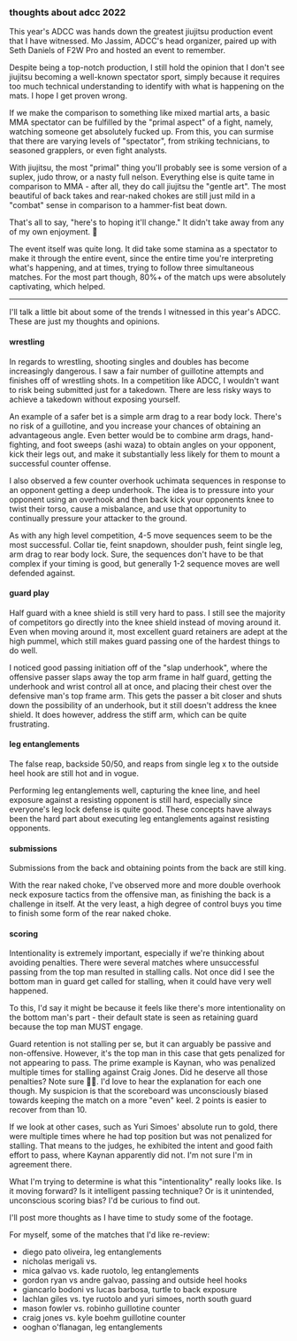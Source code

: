 ### thoughts about adcc 2022

This year's ADCC was hands down the greatest jiujitsu production event that I have witnessed. Mo Jassim, ADCC's head organizer, paired up with Seth Daniels of F2W Pro and hosted an event to remember. 

Despite being a top-notch production, I still hold the opinion that I don't see jiujitsu becoming a well-known spectator sport, simply because it requires too much technical understanding to identify with what is happening on the mats. I hope I get proven wrong.

If we make the comparison to something like mixed martial arts, a basic MMA spectator can be fulfilled by the "primal aspect" of a fight, namely, watching someone get absolutely fucked up. From this, you can surmise that there are varying levels of "spectator", from striking technicians, to seasoned grapplers, or even fight analysts. 

With jiujitsu, the most "primal" thing you'll probably see is some version of a suplex, judo throw, or a nasty full nelson. Everything else is quite tame in comparison to MMA - after all, they do call jiujitsu the "gentle art". The most beautiful of back takes and rear-naked chokes are still just mild in a "combat" sense in comparison to a hammer-fist beat down.

That's all to say, "here's to hoping it'll change." It didn't take away from any of my own enjoyment. 🍻

The event itself was quite long. It did take some stamina as a spectator to make it through the entire event, since the entire time you're interpreting what's happening, and at times, trying to follow three simultaneous matches. For the most part though, 80%+ of the match ups were absolutely captivating, which helped.

---

I'll talk a little bit about some of the trends I witnessed in this year's ADCC. These are just my thoughts and opinions.

#### wrestling 

In regards to wrestling, shooting singles and doubles has become increasingly dangerous. I saw a fair number of guillotine attempts and finishes off of wrestling shots. In a competition like ADCC, I wouldn't want to risk being submitted just for a takedown. There are less risky ways to achieve a takedown without exposing yourself. 

An example of a safer bet is a simple arm drag to a rear body lock. There's no risk of a guillotine, and you increase your chances of obtaining an advantageous angle. Even better would be to combine arm drags, hand-fighting, and foot sweeps (ashi waza) to obtain angles on your opponent, kick their legs out, and make it substantially less likely for them to mount a successful counter offense. 

I also observed a few counter overhook uchimata sequences in response to an opponent getting a deep underhook. The idea is to pressure into your opponent using an overhook and then back kick your opponents knee to twist their torso, cause a misbalance, and use that opportunity to continually pressure your attacker to the ground. 

As with any high level competition, 4-5 move sequences seem to be the most successful. Collar tie, feint snapdown, shoulder push, feint single leg, arm drag to rear body lock. Sure, the sequences don't have to be that complex if your timing is good, but generally 1-2 sequence moves are well defended against.

#### guard play 

Half guard with a knee shield is still very hard to pass. I still see the majority of competitors go directly into the knee shield instead of moving around it. Even when moving around it, most excellent guard retainers are adept at the high pummel, which still makes guard passing one of the hardest things to do well.

I noticed good passing initiation off of the "slap underhook", where the offensive passer slaps away the top arm frame in half guard, getting the underhook and wrist control all at once, and placing their chest over the defensive man's top frame arm. This gets the passer a bit closer and shuts down the possibility of an underhook, but it still doesn't address the knee shield. It does however, address the stiff arm, which can be quite frustrating.

#### leg entanglements

The false reap, backside 50/50, and reaps from single leg x to the outside heel hook are still hot and in vogue.

Performing leg entanglements well, capturing the knee line, and heel exposure against a resisting opponent is still hard, especially since everyone's leg lock defense is quite good. These concepts have always been the hard part about executing leg entanglements against resisting opponents. 

#### submissions

Submissions from the back and obtaining points from the back are still king. 

With the rear naked choke, I've observed more and more double overhook neck exposure tactics from the offensive man, as finishing the back is a challenge in itself. At the very least, a high degree of control buys you time to finish some form of the rear naked choke.

#### scoring

Intentionality is extremely important, especially if we're thinking about avoiding penalties. There were several matches where unsuccessful passing from the top man resulted in stalling calls. Not once did I see the bottom man in guard get called for stalling, when it could have very well happened. 

To this, I'd say it might be because it feels like there's more intentionality on the bottom man's part - their default state is seen as retaining guard because the top man MUST engage. 

Guard retention is not stalling per se, but it can arguably be passive and non-offensive. However, it's the top man in this case that gets penalized for not appearing to pass. The prime example is Kaynan, who was penalized multiple times for stalling against Craig Jones. Did he deserve all those penalties? Note sure 🤷‍♂️. I'd love to hear the explanation for each one though. My suspicion is that the scoreboard was unconsciously biased towards keeping the match on a more "even" keel. 2 points is easier to recover from than 10. 

If we look at other cases, such as Yuri Simoes' absolute run to gold, there were multiple times where he had top position but was not penalized for stalling. That means to the judges, he exhibited the intent and good faith effort to pass, where Kaynan apparently did not. I'm not sure I'm in agreement there. 

What I'm trying to determine is what this "intentionality" really looks like. Is it moving forward? Is it intelligent passing technique? Or is it unintended, unconscious scoring bias? I'd be curious to find out.

I'll post more thoughts as I have time to study some of the footage. 

For myself, some of the matches that I'd like re-review:

- diego pato oliveira, leg entanglements
- nicholas merigali vs. 
- mica galvao vs. kade ruotolo, leg entanglements
- gordon ryan vs andre galvao, passing and outside heel hooks
- giancarlo bodoni vs lucas barbosa, turtle to back exposure
- lachlan giles vs. tye ruotolo and yuri simoes, north south guard
- mason fowler vs. robinho guillotine counter
- craig jones vs. kyle boehm guillotine counter
- ooghan o'flanagan, leg entanglements